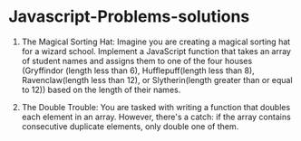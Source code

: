 # Javascript-Problems-solutions

1. The Magical Sorting Hat:
   Imagine you are creating a magical sorting hat for a wizard school. Implement a JavaScript function that takes an array of student names and assigns them to one of the four houses (Gryffindor (length less than 6), Hufflepuff(length less than 8), Ravenclaw(length less than 12), or Slytherin(length greater than or equal to 12)) based on the length of their names.

2. The Double Trouble:
   You are tasked with writing a function that doubles each element in an array. However, there's a catch: if the array contains consecutive duplicate elements, only double one of them.
